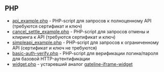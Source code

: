 ## PHP
  - [api_example.php](./gateline-api/api-with-certs/api_example.php) - PHP-script для запросов к полноценному API (требуются сертификат и ключ)
  - [cancel_settle_example.php](./gateline-api/api-with-certs/cancel_settle_example.php) - PHP-script для запросов отмены и клиринга к API (требуются сертификат и ключ)
  - [simpleapi_example.php](./gateline-api/api-without-certs/simpleapi_example.php) - PHP-script для запросов к ограниченному API (сертификат и ключ не требуются)
  - [basic-auth-verify.php](./gateline-api/basic-auth-verify.php) - PHP-script для верификации логина/пароля для базовой HTTP-аутентификации
  - [widget.php](./gateline-api/widget.php) - устаревший аналог [gateline-iframe-widget](../html-js-css/gateline-iframe-widget)
